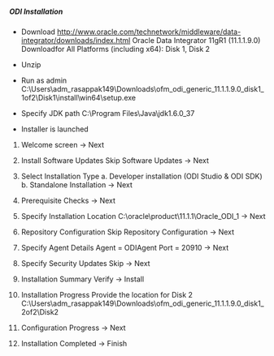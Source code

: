 ##### ODI Installation

* Download
http://www.oracle.com/technetwork/middleware/data-integrator/downloads/index.html
Oracle Data Integrator 11gR1 (11.1.1.9.0)
Downloadfor All Platforms (including x64): Disk 1, Disk 2

* Unzip

* Run as admin
C:\Users\adm_rasappak149\Downloads\ofm_odi_generic_11.1.1.9.0_disk1_1of2\Disk1\install\win64\setup.exe

* Specify JDK path
C:\Program Files\Java\jdk1.6.0_37

* Installer is launched

1. Welcome screen
  -> Next

2. Install Software Updates
  Skip Software Updates
  -> Next

3. Select Installation Type
  a. Developer installation (ODI Studio & ODI SDK)
  b. Standalone Installation
  -> Next

4. Prerequisite Checks
  -> Next

5. Specify Installation Location
  C:\oracle\product\11.1.1\Oracle_ODI_1
  -> Next

6. Repository Configuration
  Skip Repository Configuration
  -> Next

7. Specify Agent Details
  Agent = ODIAgent
  Port = 20910
  -> Next

8. Specify Security Updates
  Skip
  -> Next

9. Installation Summary
  Verify
  -> Install

10. Installation Progress
  Provide the location for Disk 2
  C:\Users\adm_rasappak149\Downloads\ofm_odi_generic_11.1.1.9.0_disk1_2of2\Disk2

11. Configuration Progress
  -> Next

12. Installation Completed
  -> Finish
